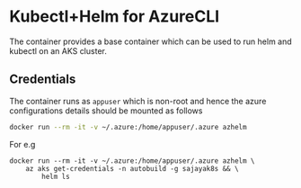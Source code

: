 # Kubectl+Helm for AzureCLI

The container provides a base container which can be used to run helm and kubectl on an AKS cluster. 

## Credentials
The container runs as `appuser` which is non-root and hence the azure configurations details should be mounted as follows 

```bash 
docker run --rm -it -v ~/.azure:/home/appuser/.azure azhelm
```

For e.g 

```
docker run --rm -it -v ~/.azure:/home/appuser/.azure azhelm \
	az aks get-credentials -n autobuild -g sajayak8s && \
       	helm ls
```
